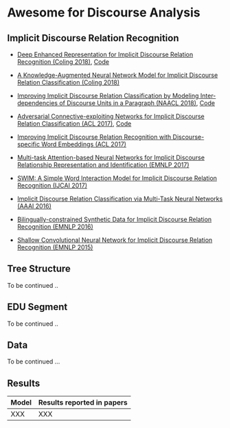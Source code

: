 # Awesome for Discourse Analysis

## Implicit Discourse Relation Recognition

- [Deep Enhanced Representation for Implicit Discourse Relation Recognition (Coling 2018)](https://aclweb.org/anthology/papers/C/C18/C18-1048/), [Code](https://github.com/hxbai/Deep_Enhanced_Repr_for_IDRR)



- [A Knowledge-Augmented Neural Network Model for Implicit Discourse Relation Classification (Coling 2018)](https://aclweb.org/anthology/papers/C/C18/C18-1049/)


- [Improving Implicit Discourse Relation Classification by Modeling Inter-dependencies of Discourse Units in a Paragraph (NAACL 2018)](https://aclweb.org/anthology/papers/N/N18/N18-1013/), [Code](https://github.com/ZeyuDai/paragraph-level_implicit_discourse_relation_classification)

- [Adversarial Connective-exploiting Networks for Implicit Discourse Relation Classification (ACL 2017)](https://aclweb.org/anthology/papers/P/P17/P17-1093/), [Code](https://github.com/qkaren/Adversarial-Network-for-Discourse-ACL2017)

- [Improving Implicit Discourse Relation Recognition with Discourse-specific Word Embeddings (ACL 2017)](https://aclweb.org/anthology/papers/P/P17/P17-2042/)

- [Multi-task Attention-based Neural Networks for Implicit Discourse Relationship Representation and Identification (EMNLP 2017)]()

- [SWIM: A Simple Word Interaction Model for Implicit Discourse Relation Recognition (IJCAI 2017)]()

- [Implicit Discourse Relation Classification via Multi-Task Neural Networks (AAAI 2016)]()

- [Bilingually-constrained Synthetic Data for Implicit Discourse Relation Recognition (EMNLP 2016)]()

- [Shallow Convolutional Neural Network for Implicit Discourse Relation Recognition (EMNLP 2015)]()

## Tree Structure

To be continued ..

## EDU Segment 

To be continued ..

## Data

To be continued ...


## Results
Model          | Results reported in papers  
------------   | -------------               
XXX            | XXX                         
